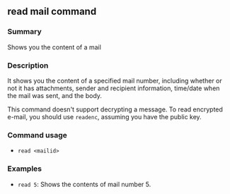 ## read mail command

### Summary

Shows you the content of a mail

### Description

It shows you the content of a specified mail number, including whether or not it has attachments, sender and recipient information, time/date when the mail was sent, and the body.

This command doesn't support decrypting a message. To read encrypted e-mail, you should use `readenc`, assuming you have the public key.

### Command usage

* `read <mailid>`

### Examples

* `read 5`: Shows the contents of mail number 5.
